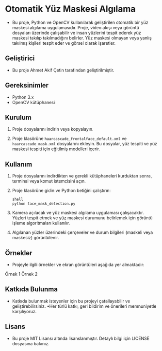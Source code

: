 # Otomatik Yüz Maskesi Algılama

- Bu proje, Python ve OpenCV kullanılarak geliştirilen otomatik bir yüz maskesi algılama uygulamasıdır. Proje, video akışı veya görüntü dosyaları üzerinde çalışabilir ve insan yüzlerini tespit ederek yüz maskesi takılıp takılmadığını belirler. Yüz maskesi olmayan veya yanlış takılmış kişileri tespit eder ve görsel olarak işaretler.

## Geliştirici
- Bu proje Ahmet Akif Çetin tarafından geliştirilmiştir.

## Gereksinimler

- Python 3.x
- OpenCV kütüphanesi

## Kurulum

1. Proje dosyalarını indirin veya kopyalayın.

2. Proje klasörüne `haarcascade_frontalface_default.xml` ve `haarcascade_mask.xml` dosyalarını ekleyin. Bu dosyalar, yüz tespiti ve yüz maskesi tespiti için eğitilmiş modelleri içerir.

## Kullanım

1. Proje dosyalarını indirdikten ve gerekli kütüphaneleri kurduktan sonra, terminal veya komut istemcisini açın.

2. Proje klasörüne gidin ve Python betiğini çalıştırın:

   ```
   shell
   python face_mask_detection.py
   ```
3. Kamera açılacak ve yüz maskesi algılama uygulaması çalışacaktır. Yüzleri tespit etmek ve yüz maskesi  durumunu belirlemek için görüntü işleme algoritmaları kullanılır.

4. Algılanan yüzler üzerindeki çerçeveler ve durum bilgileri (maskeli veya maskesiz) görüntülenir.

## Örnekler
- Projeyle ilgili örnekler ve ekran görüntüleri aşağıda yer almaktadır:

Örnek 1
Örnek 2

## Katkıda Bulunma
- Katkıda bulunmak isteyenler için bu projeyi çatallayabilir ve geliştirebilirsiniz. 
 •Her türlü katkı, geri bildirim ve önerileri memnuniyetle karşılıyoruz.

## Lisans
- Bu proje MIT Lisansı altında lisanslanmıştır. Detaylı bilgi için LICENSE dosyasına bakınız.